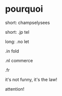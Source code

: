 # pourquoi
short:
champselysees

short:
.jp
tel

long:
.no
let

.in
fold

.nl
commerce

.fr

it's not funny, it's the law!

attention!
